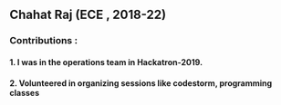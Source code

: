 ## Chahat Raj (ECE , 2018-22)

### Contributions :
#### 1. I was in the operations team in Hackatron-2019.
#### 2. Volunteered in organizing sessions like codestorm, programming classes
